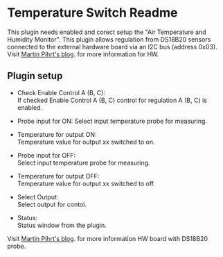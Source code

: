 Temperature Switch Readme
====

This plugin needs enabled and corect setup  the "Air Temperature and Humidity Monitor".
This plugin allows regulation from DS18B20 sensors connected to the external hardware board via an I2C bus (address 0x03). 
Visit [Martin Pihrt's blog](https://pihrt.com/elektronika/380-moje-raspberry-pi-plugin-ospy-mereni-teploty-pomoci-ds18b20). for more information for HW.

Plugin setup
-----------

* Check Enable Control A (B, C):  
  If checked Enable Control A (B, C) control for regulation A (B, C) is enabled.

* Probe input for ON: 
  Select input temperature probe for measuring.

* Temperature for output ON:  
  Temperature value for output xx switched to on.

* Probe input for OFF:  
  Select input temperature probe for measuring.

* Temperature for output OFF:  
  Temperature value for output xx switched to off.

* Select Output:  
  Select output for contol.

* Status:  
  Status window from the plugin.

Visit [Martin Pihrt's blog](https://pihrt.com/elektronika/380-moje-raspberry-pi-plugin-ospy-mereni-teploty-pomoci-ds18b20). for more information HW board with DS18B20 probe.
